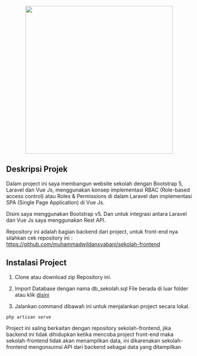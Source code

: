 <p align="center"><a href="https://wikoding.netlify.app/" target="_blank"><img src="https://github.com/muhammadwildansyabani/portfolio-tailwind/blob/master/img/logo-red.png" width="400"></a></p>



## Deskripsi Projek

Dalam project ini saya membangun website sekolah dengan Bootstrap 5, Laravel dan Vue Js, menggunakan konsep implementasi RBAC (Role-based access control) atau Roles & Permissions di dalam Laravel dan implementasi SPA (Single Page Application) di Vue Js.

Disini saya menggunakan Bootstrap v5. Dan untuk integrasi antara Laravel dan Vue Js saya menggunakan Rest API.

Repository ini adalah bagian backend dari project, untuk front-end nya silahkan cek repository ini : 
https://github.com/muhammadwildansyabani/sekolah-frontend


## Instalasi Project

1. Clone atau download zip Repository ini.

2. Import Database dengan nama db_sekolah.sql
File berada di luar folder atau klik <a href="https://github.com/muhammadwildansyabani/sekolah-backend/blob/master/db_sekolah.sql" target="_blank">disini</a>

3. Jalankan command dibawah ini untuk menjalankan project secara lokal.
```
php artisan serve
```

Project ini saling berkaitan dengan repository sekolah-frontend, jika backend ini tidak dihidupkan ketika mencoba project front-end maka sekolah-frontend tidak akan menampilkan data, ini dikarenakan sekolah-frontend mengonsumsi API dari backend sebagai data yang ditampilkan
